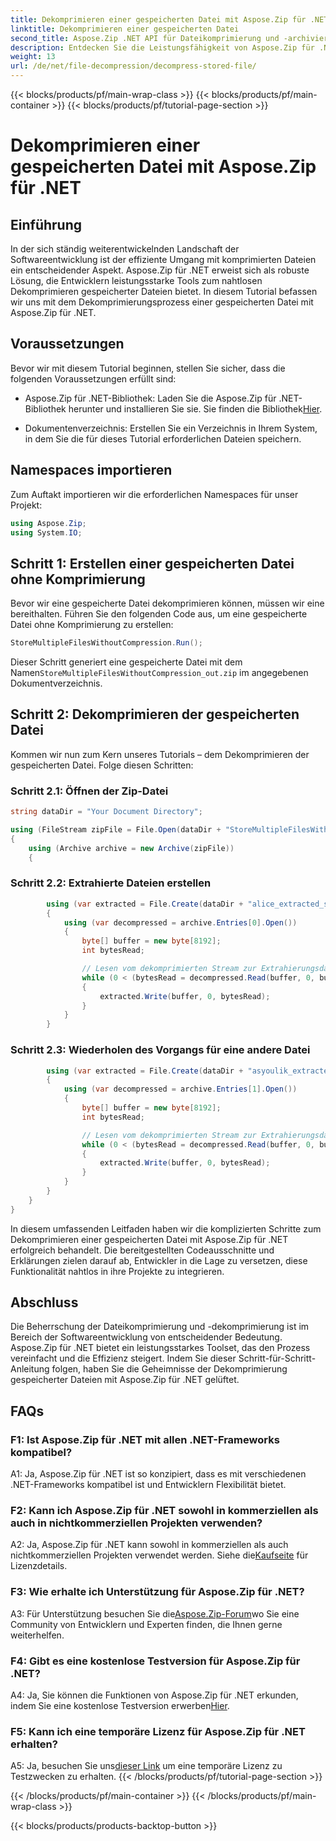 ```yaml
---
title: Dekomprimieren einer gespeicherten Datei mit Aspose.Zip für .NET
linktitle: Dekomprimieren einer gespeicherten Datei
second_title: Aspose.Zip .NET API für Dateikomprimierung und -archivierung
description: Entdecken Sie die Leistungsfähigkeit von Aspose.Zip für .NET in dieser Schritt-für-Schritt-Anleitung zum Dekomprimieren gespeicherter Dateien. Erweitern Sie Ihre Fähigkeiten in der Softwareentwicklung mit einer robusten Lösung für die effiziente Dateiverwaltung.
weight: 13
url: /de/net/file-decompression/decompress-stored-file/
---
```


{{< blocks/products/pf/main-wrap-class >}}
{{< blocks/products/pf/main-container >}}
{{< blocks/products/pf/tutorial-page-section >}}

# Dekomprimieren einer gespeicherten Datei mit Aspose.Zip für .NET

## Einführung

In der sich ständig weiterentwickelnden Landschaft der Softwareentwicklung ist der effiziente Umgang mit komprimierten Dateien ein entscheidender Aspekt. Aspose.Zip für .NET erweist sich als robuste Lösung, die Entwicklern leistungsstarke Tools zum nahtlosen Dekomprimieren gespeicherter Dateien bietet. In diesem Tutorial befassen wir uns mit dem Dekomprimierungsprozess einer gespeicherten Datei mit Aspose.Zip für .NET.

## Voraussetzungen

Bevor wir mit diesem Tutorial beginnen, stellen Sie sicher, dass die folgenden Voraussetzungen erfüllt sind:

- Aspose.Zip für .NET-Bibliothek: Laden Sie die Aspose.Zip für .NET-Bibliothek herunter und installieren Sie sie. Sie finden die Bibliothek[Hier](https://releases.aspose.com/zip/net/).

- Dokumentenverzeichnis: Erstellen Sie ein Verzeichnis in Ihrem System, in dem Sie die für dieses Tutorial erforderlichen Dateien speichern.

## Namespaces importieren

Zum Auftakt importieren wir die erforderlichen Namespaces für unser Projekt:

```csharp
using Aspose.Zip;
using System.IO;
```

## Schritt 1: Erstellen einer gespeicherten Datei ohne Komprimierung

Bevor wir eine gespeicherte Datei dekomprimieren können, müssen wir eine bereithalten. Führen Sie den folgenden Code aus, um eine gespeicherte Datei ohne Komprimierung zu erstellen:

```csharp
StoreMultipleFilesWithoutCompression.Run();
```

 Dieser Schritt generiert eine gespeicherte Datei mit dem Namen`StoreMultipleFilesWithoutCompression_out.zip` im angegebenen Dokumentverzeichnis.

## Schritt 2: Dekomprimieren der gespeicherten Datei

Kommen wir nun zum Kern unseres Tutorials – dem Dekomprimieren der gespeicherten Datei. Folge diesen Schritten:

### Schritt 2.1: Öffnen der Zip-Datei

```csharp
string dataDir = "Your Document Directory";

using (FileStream zipFile = File.Open(dataDir + "StoreMultipleFilesWithoutCompression_out.zip", FileMode.Open))
{
    using (Archive archive = new Archive(zipFile))
    {
```

### Schritt 2.2: Extrahierte Dateien erstellen

```csharp
        using (var extracted = File.Create(dataDir + "alice_extracted_store_out.txt"))
        {
            using (var decompressed = archive.Entries[0].Open())
            {
                byte[] buffer = new byte[8192];
                int bytesRead;

                // Lesen vom dekomprimierten Stream zur Extrahierungsdatei.
                while (0 < (bytesRead = decompressed.Read(buffer, 0, buffer.Length)))
                {
                    extracted.Write(buffer, 0, bytesRead);
                }
            }
        }
```

### Schritt 2.3: Wiederholen des Vorgangs für eine andere Datei

```csharp
        using (var extracted = File.Create(dataDir + "asyoulik_extracted_store_out.txt"))
        {
            using (var decompressed = archive.Entries[1].Open())
            {
                byte[] buffer = new byte[8192];
                int bytesRead;

                // Lesen vom dekomprimierten Stream zur Extrahierungsdatei.
                while (0 < (bytesRead = decompressed.Read(buffer, 0, buffer.Length)))
                {
                    extracted.Write(buffer, 0, bytesRead);
                }
            }
        }
    }
}
```

In diesem umfassenden Leitfaden haben wir die komplizierten Schritte zum Dekomprimieren einer gespeicherten Datei mit Aspose.Zip für .NET erfolgreich behandelt. Die bereitgestellten Codeausschnitte und Erklärungen zielen darauf ab, Entwickler in die Lage zu versetzen, diese Funktionalität nahtlos in ihre Projekte zu integrieren.

## Abschluss

Die Beherrschung der Dateikomprimierung und -dekomprimierung ist im Bereich der Softwareentwicklung von entscheidender Bedeutung. Aspose.Zip für .NET bietet ein leistungsstarkes Toolset, das den Prozess vereinfacht und die Effizienz steigert. Indem Sie dieser Schritt-für-Schritt-Anleitung folgen, haben Sie die Geheimnisse der Dekomprimierung gespeicherter Dateien mit Aspose.Zip für .NET gelüftet.

## FAQs

### F1: Ist Aspose.Zip für .NET mit allen .NET-Frameworks kompatibel?

A1: Ja, Aspose.Zip für .NET ist so konzipiert, dass es mit verschiedenen .NET-Frameworks kompatibel ist und Entwicklern Flexibilität bietet.

### F2: Kann ich Aspose.Zip für .NET sowohl in kommerziellen als auch in nichtkommerziellen Projekten verwenden?

 A2: Ja, Aspose.Zip für .NET kann sowohl in kommerziellen als auch nichtkommerziellen Projekten verwendet werden. Siehe die[Kaufseite](https://purchase.aspose.com/buy) für Lizenzdetails.

### F3: Wie erhalte ich Unterstützung für Aspose.Zip für .NET?

 A3: Für Unterstützung besuchen Sie die[Aspose.Zip-Forum](https://forum.aspose.com/c/zip/37)wo Sie eine Community von Entwicklern und Experten finden, die Ihnen gerne weiterhelfen.

### F4: Gibt es eine kostenlose Testversion für Aspose.Zip für .NET?

 A4: Ja, Sie können die Funktionen von Aspose.Zip für .NET erkunden, indem Sie eine kostenlose Testversion erwerben[Hier](https://releases.aspose.com/).

### F5: Kann ich eine temporäre Lizenz für Aspose.Zip für .NET erhalten?

 A5: Ja, besuchen Sie uns[dieser Link](https://purchase.aspose.com/temporary-license/) um eine temporäre Lizenz zu Testzwecken zu erhalten.
{{< /blocks/products/pf/tutorial-page-section >}}

{{< /blocks/products/pf/main-container >}}
{{< /blocks/products/pf/main-wrap-class >}}

{{< blocks/products/products-backtop-button >}}
